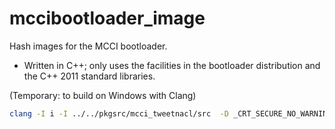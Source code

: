 # mccibootloader_image

Hash images for the MCCI bootloader.

- Written in C++; only uses the facilities in the bootloader distribution and the C++ 2011 standard libraries.

(Temporary: to build on Windows with Clang)

```bash
clang -I i -I ../../pkgsrc/mcci_tweetnacl/src  -D _CRT_SECURE_NO_WARNINGS src/main.cpp  src/keyfile_ed25519.cpp -o mccibootloader_image.exe ../../pkgsrc/mcci_tweetnacl/src/lib/mcci_tweetnacl_sign.c ../../pkgsrc/mcci_tweetnacl/src/lib/mcci_tweetnacl.c -ffunction-sections ../../pkgsrc/mcci_tweetnacl/src/hal/mcci_tweetnacl_hal_randombytes.c src/salt_test.cpp
```
